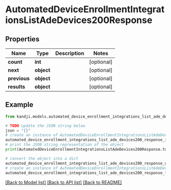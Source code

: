# AutomatedDeviceEnrollmentIntegrationsListAdeDevices200Response


## Properties

Name | Type | Description | Notes
------------ | ------------- | ------------- | -------------
**count** | **int** |  | [optional] 
**next** | **object** |  | [optional] 
**previous** | **object** |  | [optional] 
**results** | **object** |  | [optional] 

## Example

```python
from kandji.models.automated_device_enrollment_integrations_list_ade_devices200_response import AutomatedDeviceEnrollmentIntegrationsListAdeDevices200Response

# TODO update the JSON string below
json = "{}"
# create an instance of AutomatedDeviceEnrollmentIntegrationsListAdeDevices200Response from a JSON string
automated_device_enrollment_integrations_list_ade_devices200_response_instance = AutomatedDeviceEnrollmentIntegrationsListAdeDevices200Response.from_json(json)
# print the JSON string representation of the object
print(AutomatedDeviceEnrollmentIntegrationsListAdeDevices200Response.to_json())

# convert the object into a dict
automated_device_enrollment_integrations_list_ade_devices200_response_dict = automated_device_enrollment_integrations_list_ade_devices200_response_instance.to_dict()
# create an instance of AutomatedDeviceEnrollmentIntegrationsListAdeDevices200Response from a dict
automated_device_enrollment_integrations_list_ade_devices200_response_from_dict = AutomatedDeviceEnrollmentIntegrationsListAdeDevices200Response.from_dict(automated_device_enrollment_integrations_list_ade_devices200_response_dict)
```
[[Back to Model list]](../README.md#documentation-for-models) [[Back to API list]](../README.md#documentation-for-api-endpoints) [[Back to README]](../README.md)


